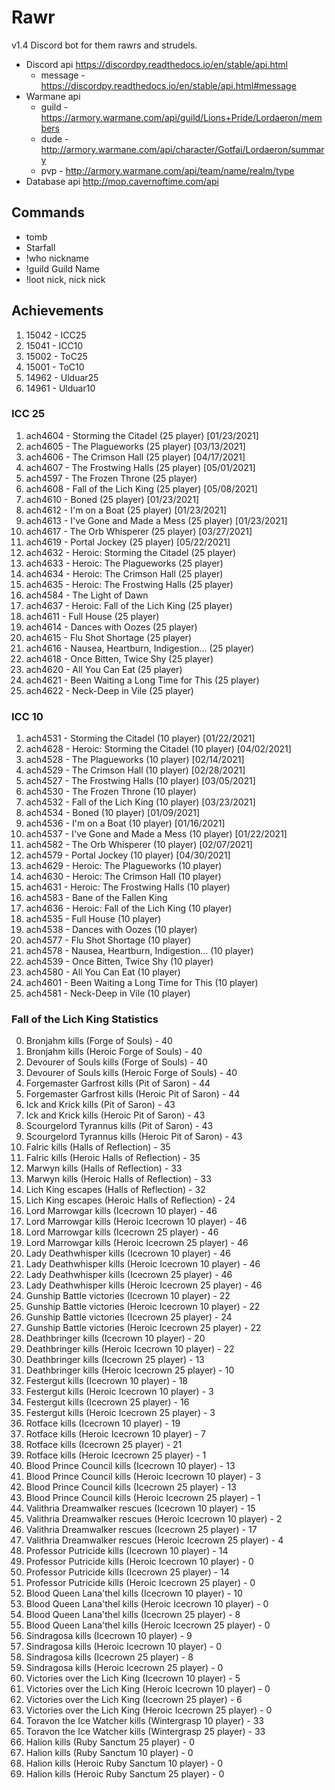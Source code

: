 # Rawr
v1.4 
Discord bot for them rawrs and strudels.

* Discord api   https://discordpy.readthedocs.io/en/stable/api.html
  * message - https://discordpy.readthedocs.io/en/stable/api.html#message
* Warmane api
  * guild - https://armory.warmane.com/api/guild/Lions+Pride/Lordaeron/members
  * dude - http://armory.warmane.com/api/character/Gotfai/Lordaeron/summary
  * pvp - http://armory.warmane.com/api/team/name/realm/type
* Database api   http://mop.cavernoftime.com/api

## Commands
- tomb
- Starfall
- !who nickname
- !guild Guild Name
- !loot nick, nick nick

## Achievements
1. 15042 - ICC25
2. 15041 - ICC10
3. 15002 - ToC25
4. 15001 - ToC10
5. 14962 - Ulduar25
6. 14961 - Ulduar10

### ICC 25
1. ach4604 - Storming the Citadel (25 player) [01/23/2021]
2. ach4605 - The Plagueworks (25 player) [03/13/2021]
3. ach4606 - The Crimson Hall (25 player) [04/17/2021]
4. ach4607 - The Frostwing Halls (25 player) [05/01/2021]
5. ach4597 - The Frozen Throne (25 player)
6. ach4608 - Fall of the Lich King (25 player) [05/08/2021]
7. ach4610 - Boned (25 player) [01/23/2021]
8. ach4612 - I'm on a Boat (25 player) [01/23/2021]
9. ach4613 - I've Gone and Made a Mess (25 player) [01/23/2021]
10. ach4617 - The Orb Whisperer (25 player) [03/27/2021]
11. ach4619 - Portal Jockey (25 player) [05/22/2021]
12. ach4632 - Heroic: Storming the Citadel (25 player)
13. ach4633 - Heroic: The Plagueworks (25 player)
14. ach4634 - Heroic: The Crimson Hall (25 player)
15. ach4635 - Heroic: The Frostwing Halls (25 player)
16. ach4584 - The Light of Dawn
17. ach4637 - Heroic: Fall of the Lich King (25 player)
18. ach4611 - Full House (25 player)
19. ach4614 - Dances with Oozes (25 player)
20. ach4615 - Flu Shot Shortage (25 player)
21. ach4616 - Nausea, Heartburn, Indigestion... (25 player)
22. ach4618 - Once Bitten, Twice Shy (25 player)
23. ach4620 - All You Can Eat (25 player)
24. ach4621 - Been Waiting a Long Time for This (25 player)
25. ach4622 - Neck-Deep in Vile (25 player)

### ICC 10
1. ach4531 - Storming the Citadel (10 player) [01/22/2021]
2. ach4628 - Heroic: Storming the Citadel (10 player) [04/02/2021]
3. ach4528 - The Plagueworks (10 player) [02/14/2021]
4. ach4529 - The Crimson Hall (10 player) [02/28/2021]
5. ach4527 - The Frostwing Halls (10 player) [03/05/2021]
6. ach4530 - The Frozen Throne (10 player)
7. ach4532 - Fall of the Lich King (10 player) [03/23/2021]
8. ach4534 - Boned (10 player) [01/09/2021]
9. ach4536 - I'm on a Boat (10 player) [01/16/2021]
10. ach4537 - I've Gone and Made a Mess (10 player) [01/22/2021]
11. ach4582 - The Orb Whisperer (10 player) [02/07/2021]
12. ach4579 - Portal Jockey (10 player) [04/30/2021]
13. ach4629 - Heroic: The Plagueworks (10 player)
14. ach4630 - Heroic: The Crimson Hall (10 player)
15. ach4631 - Heroic: The Frostwing Halls (10 player)
16. ach4583 - Bane of the Fallen King
17. ach4636 - Heroic: Fall of the Lich King (10 player)
18. ach4535 - Full House (10 player)
19. ach4538 - Dances with Oozes (10 player)
20. ach4577 - Flu Shot Shortage (10 player)
21. ach4578 - Nausea, Heartburn, Indigestion... (10 player)
22. ach4539 - Once Bitten, Twice Shy (10 player)
23. ach4580 - All You Can Eat (10 player)
24. ach4601 - Been Waiting a Long Time for This (10 player)
25. ach4581 - Neck-Deep in Vile (10 player)

### Fall of the Lich King Statistics
0. Bronjahm kills (Forge of Souls) - 40
1. Bronjahm kills (Heroic Forge of Souls) - 40
2. Devourer of Souls kills (Forge of Souls) - 40
3. Devourer of Souls kills (Heroic Forge of Souls) - 40
4. Forgemaster Garfrost kills (Pit of Saron) - 44
5. Forgemaster Garfrost kills (Heroic Pit of Saron) - 44
6. Ick and Krick kills (Pit of Saron) - 43
7. Ick and Krick kills (Heroic Pit of Saron) - 43
8. Scourgelord Tyrannus kills (Pit of Saron) - 43
9. Scourgelord Tyrannus kills (Heroic Pit of Saron) - 43
10. Falric kills (Halls of Reflection) - 35
11. Falric kills (Heroic Halls of Reflection) - 35
12. Marwyn kills (Halls of Reflection) - 33
13. Marwyn kills (Heroic Halls of Reflection) - 33
14. Lich King escapes (Halls of Reflection) - 32
15. Lich King escapes (Heroic Halls of Reflection) - 24
16. Lord Marrowgar kills (Icecrown 10 player) - 46
17. Lord Marrowgar kills (Heroic Icecrown 10 player) - 46
18. Lord Marrowgar kills (Icecrown 25 player) - 46
19. Lord Marrowgar kills (Heroic Icecrown 25 player) - 46
20. Lady Deathwhisper kills (Icecrown 10 player) - 46
21. Lady Deathwhisper kills (Heroic Icecrown 10 player) - 46
22. Lady Deathwhisper kills (Icecrown 25 player) - 46
23. Lady Deathwhisper kills (Heroic Icecrown 25 player) - 46
24. Gunship Battle victories (Icecrown 10 player) - 22
25. Gunship Battle victories (Heroic Icecrown 10 player) - 22
26. Gunship Battle victories (Icecrown 25 player) - 24
27. Gunship Battle victories (Heroic Icecrown 25 player) - 22
28. Deathbringer kills (Icecrown 10 player) - 20
29. Deathbringer kills (Heroic Icecrown 10 player) - 22
30. Deathbringer kills (Icecrown 25 player) - 13
31. Deathbringer kills (Heroic Icecrown 25 player) - 10
32. Festergut kills (Icecrown 10 player) - 18
33. Festergut kills (Heroic Icecrown 10 player) - 3
34. Festergut kills (Icecrown 25 player) - 16
35. Festergut kills (Heroic Icecrown 25 player) - 3
36. Rotface kills (Icecrown 10 player) - 19
37. Rotface kills (Heroic Icecrown 10 player) - 7
38. Rotface kills (Icecrown 25 player) - 21
39. Rotface kills (Heroic Icecrown 25 player) - 1
40. Blood Prince Council kills (Icecrown 10 player) - 13
41. Blood Prince Council kills (Heroic Icecrown 10 player) - 3
42. Blood Prince Council kills (Icecrown 25 player) - 13
43. Blood Prince Council kills (Heroic Icecrown 25 player) - 1
44. Valithria Dreamwalker rescues (Icecrown 10 player) - 15
45. Valithria Dreamwalker rescues (Heroic Icecrown 10 player) - 2
46. Valithria Dreamwalker rescues (Icecrown 25 player) - 17
47. Valithria Dreamwalker rescues (Heroic Icecrown 25 player) - 4
48. Professor Putricide kills (Icecrown 10 player) - 14
49. Professor Putricide kills (Heroic Icecrown 10 player) - 0
50. Professor Putricide kills (Icecrown 25 player) - 14
51. Professor Putricide kills (Heroic Icecrown 25 player) - 0
52. Blood Queen Lana'thel kills (Icecrown 10 player) - 10
53. Blood Queen Lana'thel kills (Heroic Icecrown 10 player) - 0
54. Blood Queen Lana'thel kills (Icecrown 25 player) - 8
55. Blood Queen Lana'thel kills (Heroic Icecrown 25 player) - 0
56. Sindragosa kills (Icecrown 10 player) - 9
57. Sindragosa kills (Heroic Icecrown 10 player) - 0
58. Sindragosa kills (Icecrown 25 player) - 8
59. Sindragosa kills (Heroic Icecrown 25 player) - 0
60. Victories over the Lich King (Icecrown 10 player) - 5
61. Victories over the Lich King (Heroic Icecrown 10 player) - 0
62. Victories over the Lich King (Icecrown 25 player) - 6
63. Victories over the Lich King (Heroic Icecrown 25 player) - 0
64. Toravon the Ice Watcher kills (Wintergrasp 10 player) - 33
65. Toravon the Ice Watcher kills (Wintergrasp 25 player) - 33
66. Halion kills (Ruby Sanctum 25 player) - 0
67. Halion kills (Ruby Sanctum 10 player) - 0
68. Halion kills (Heroic Ruby Sanctum 10 player) - 0
69. Halion kills (Heroic Ruby Sanctum 25 player) - 0
